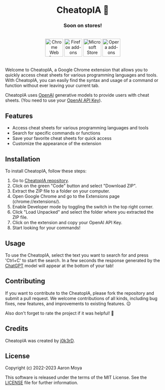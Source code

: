 <h1 align="center">CheatopIA 🤖</h1>
<h3 align='center'>Soon on stores!</h3>

<p align="center">
  </br>
<!--   <a href="https://chrome.google.com/webstore/detail/"> -->
    <picture>
      <source srcset="https://i.imgur.com/XBIE9pk.png" media="(prefers-color-scheme: dark)">
      <img height="58" src="https://i.imgur.com/oGxig2F.png" alt="Chrome Web Store"></picture></a>
<!--   <a href="https://addons.mozilla.org/firefox/addon/"> -->
    <picture>
      <source srcset="https://i.imgur.com/ZluoP7T.png" media="(prefers-color-scheme: dark)">
      <img height="58" src="https://i.imgur.com/4PobQqE.png" alt="Firefox add-ons"></picture></a>
<!--   <a href="https://microsoftedge.microsoft.com/addons/detail/"> -->
    <picture>
      <source srcset="https://i.imgur.com/Jog9cQP.png" media="(prefers-color-scheme: dark)">
      <img height="58" src="https://i.imgur.com/aiprUt8.png" alt="Microsoft Store"></picture></a>
<!--   <a href="https://addons.opera.com/extensions/details/"> -->
    <picture>
      <source srcset="https://i.imgur.com/ziehy0f.png" media="(prefers-color-scheme: dark)">
      <img height="58" src="https://i.imgur.com/ytVATu0.png" alt="Opera add-ons"></picture></a>
  </br></br>
</p>

Welcome to CheatopIA, a Google Chrome extension that allows you to quickly access cheat sheets for various programming languages and tools. With CheatopIA, you can easily find the syntax and usage of a command or function without ever leaving your current tab.

CheatopIA uses [OpenAI](https://openai.com/) generative models to provide users with cheat sheets. (You need to use your [OpenAI API Key](https://platform.openai.com/account/api-keys)).

## Features

- Access cheat sheets for various programming languages and tools
- Search for specific commands or functions
- Save your favorite cheat sheets for quick access
- Customize the appearance of the extension

## Installation

To install CheatopIA, follow these steps:

1. Go to [CheatopIA repository](https://github.com/j0k3rD/cheatopia).
2. Click on the green "Code" button and select "Download ZIP".
3. Extract the ZIP file to a folder on your computer.
4. Open Google Chrome and go to the Extensions page (chrome://extensions/).
5. Enable Developer mode by toggling the switch in the top right corner.
6. Click "Load Unpacked" and select the folder where you extracted the ZIP file.
7. Click on the extension and copy your OpenAI API Key.
8. Start looking for your commands!

## Usage

To use the CheatopIA, select the text you want to search for and press 'Ctrl+C' to start the search. In a few seconds the response generated by the [ChatGPT](chat.openai.com) model will appear at the bottom of your tab!

## Contributing

If you want to contribute to the CheatopIA, please fork the repository and submit a pull request. We welcome contributions of all kinds, including bug fixes, new features, and improvements to existing features. 😉

Also don't forget to rate the project if it was helpful! 🌟

## Credits

CheatopIA was created by [j0k3rD](https://github.com/j0k3rD).

## License

Copyright (c) 2022-2023 Aaron Moya

This software is released under the terms of the MIT License.
See the [LICENSE](LICENSE) file for further information.
